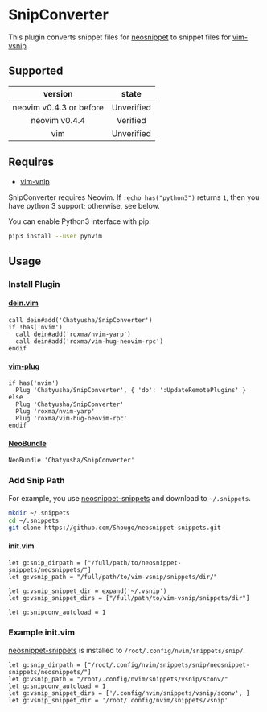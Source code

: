 # SnipConverter

This plugin converts snippet files for [neosnippet](https://github.com/Shougo/neosnippet.vim) to snippet files for [vim-vsnip](https://github.com/hrsh7th/vim-vsnip).

## Supported

|version|state|
|:-:|:-:|
|neovim v0.4.3 or before|Unverified|
|neovim v0.4.4|Verified|
|vim|Unverified|

## Requires

- [vim-vnip](https://github.com/hrsh7th/vim-vsnip)

SnipConverter requires Neovim.
If `:echo has("python3")` returns `1`, then you have python 3 support; otherwise, see below.

You can enable Python3 interface with pip:

```sh
pip3 install --user pynvim
```


## Usage

### Install Plugin

#### [dein.vim](https://github.com/Shougo/dein.vim)

```vim
call dein#add('Chatyusha/SnipConverter')
if !has('nvim')
  call dein#add('roxma/nvim-yarp')
  call dein#add('roxma/vim-hug-neovim-rpc')
endif
```

#### [vim-plug](https://github.com/junegunn/vim-plug)

```vim
if has('nvim')
  Plug 'Chatyusha/SnipConverter', { 'do': ':UpdateRemotePlugins' }
else
  Plug 'Chatyusha/SnipConverter'
  Plug 'roxma/nvim-yarp'
  Plug 'roxma/vim-hug-neovim-rpc'
endif
```

#### [NeoBundle](https://github.com/Shougo/neobundle.vim)

```vim
NeoBundle 'Chatyusha/SnipConverter'
```

### Add Snip Path

For example, you use [neosnippet-snippets](https://github.com/Shougo/neosnippet-snippets) and download to `~/.snippets`.

```sh
mkdir ~/.snippets
cd ~/.snippets
git clone https://github.com/Shougo/neosnippet-snippets.git
```

#### init.vim

```vim
let g:snip_dirpath = ["/full/path/to/neosnippet-snippets/neosnippets/"]
let g:vsnip_path = "/full/path/to/vim-vsnip/snippets/dir/"

let g:vsnip_snippet_dir = expand('~/.vsnip')
let g:vsnip_snippet_dirs = ["/full/path/to/vim-vsnip/snippets/dir"]

let g:snipconv_autoload = 1
```

### Example init.vim

[neosnippet-snippets](https://github.com/Shougo/neosnippet-snippets) is installed to `/root/.config/nvim/snippets/snip/`.

```vim
let g:snip_dirpath = ["/root/.config/nvim/snippets/snip/neosnippet-snippets/neosnippets/"]                                                                                                                                                                
let g:vsnip_path = "/root/.config/nvim/snippets/vsnip/sconv/"
let g:snipconv_autoload = 1
let g:vsnip_snippet_dirs = ['/.config/nvim/snippets/vsnip/sconv', ]
let g:vsnip_snippet_dir = '/root/.config/nvim/snippets/vsnip'
```
